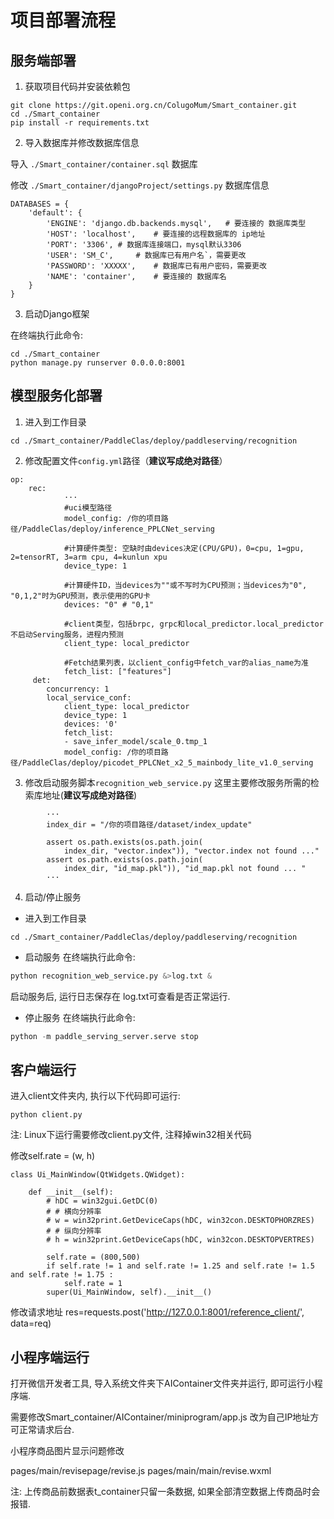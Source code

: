 # 项目部署流程

## 服务端部署

1. 获取项目代码并安装依赖包

```shell
git clone https://git.openi.org.cn/ColugoMum/Smart_container.git  
cd ./Smart_container
pip install -r requirements.txt  
```

2. 导入数据库并修改数据库信息

导入 `./Smart_container/container.sql` 数据库

修改 `./Smart_container/djangoProject/settings.py` 数据库信息

```shell
DATABASES = {
    'default': {
        'ENGINE': 'django.db.backends.mysql',	# 要连接的 数据库类型
        'HOST': 'localhost',	# 要连接的远程数据库的 ip地址
        'PORT': '3306',	# 数据库连接端口，mysql默认3306
        'USER': 'SM_C',		# 数据库已有用户名`，需要更改
        'PASSWORD': 'XXXXX',	# 数据库已有用户密码，需要更改
        'NAME': 'container',	# 要连接的 数据库名
    }
}
```

3. 启动Django框架

在终端执行此命令:

```shell
cd ./Smart_container
python manage.py runserver 0.0.0.0:8001
```

## 模型服务化部署

1. 进入到工作目录

```shell
cd ./Smart_container/PaddleClas/deploy/paddleserving/recognition
```

2. 修改配置文件`config.yml`路径（**建议写成绝对路径**）

```
op:
    rec:
            ···
            #uci模型路径
            model_config: /你的项目路径/PaddleClas/deploy/inference_PPLCNet_serving
            
            #计算硬件类型: 空缺时由devices决定(CPU/GPU)，0=cpu, 1=gpu, 2=tensorRT, 3=arm cpu, 4=kunlun xpu
            device_type: 1

            #计算硬件ID，当devices为""或不写时为CPU预测；当devices为"0", "0,1,2"时为GPU预测，表示使用的GPU卡
            devices: "0" # "0,1"

            #client类型，包括brpc, grpc和local_predictor.local_predictor不启动Serving服务，进程内预测
            client_type: local_predictor

            #Fetch结果列表，以client_config中fetch_var的alias_name为准
            fetch_list: ["features"]
     det:
        concurrency: 1
        local_service_conf:
            client_type: local_predictor
            device_type: 1
            devices: '0'
            fetch_list:
            - save_infer_model/scale_0.tmp_1
            model_config: /你的项目路径/PaddleClas/deploy/picodet_PPLCNet_x2_5_mainbody_lite_v1.0_serving
```

3. 修改启动服务脚本`recognition_web_service.py` 这里主要修改服务所需的检索库地址(**建议写成绝对路径**)

```shell
        ···
        index_dir = "/你的项目路径/dataset/index_update"
        
        assert os.path.exists(os.path.join(
            index_dir, "vector.index")), "vector.index not found ..."
        assert os.path.exists(os.path.join(
            index_dir, "id_map.pkl")), "id_map.pkl not found ... "
        ···
 ```

 
4. 启动/停止服务

* 进入到工作目录

```shell
cd ./Smart_container/PaddleClas/deploy/paddleserving/recognition
```

* 启动服务
在终端执行此命令:

```python
python recognition_web_service.py &>log.txt &
```

启动服务后, 运行日志保存在 log.txt可查看是否正常运行.

* 停止服务
在终端执行此命令:

```python
python -m paddle_serving_server.serve stop
```

## 客户端运行

进入client文件夹内, 执行以下代码即可运行:

```shell
python client.py
```

注: Linux下运行需要修改client.py文件, 注释掉win32相关代码

修改self.rate = (w, h)

```
class Ui_MainWindow(QtWidgets.QWidget):

    def __init__(self):
        # hDC = win32gui.GetDC(0)
        # # 横向分辨率
        # w = win32print.GetDeviceCaps(hDC, win32con.DESKTOPHORZRES)
        # # 纵向分辨率
        # h = win32print.GetDeviceCaps(hDC, win32con.DESKTOPVERTRES)
        
        self.rate = (800,500)
        if self.rate != 1 and self.rate != 1.25 and self.rate != 1.5 and self.rate != 1.75 :
            self.rate = 1
        super(Ui_MainWindow, self).__init__()

```

修改请求地址
res=requests.post('http://127.0.0.1:8001/reference_client/', data=req)

## 小程序端运行

打开微信开发者工具, 导入系统文件夹下AIContainer文件夹并运行, 即可运行小程序端.

需要修改Smart_container/AIContainer/miniprogram/app.js 
改为自己IP地址方可正常请求后台.

小程序商品图片显示问题修改

pages/main/revisepage/revise.js
pages/main/main/revise.wxml

注: 上传商品前数据表t_container只留一条数据, 如果全部清空数据上传商品时会报错.
